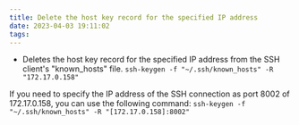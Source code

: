 ```yaml
---
title: Delete the host key record for the specified IP address
date: 2023-04-03 19:11:02
tags:
---
```

- Deletes the host key record for the specified IP address from the SSH client's "known_hosts" file.
`ssh-keygen -f "~/.ssh/known_hosts" -R "172.17.0.158"`

If you need to specify the IP address of the SSH connection as port 8002 of 172.17.0.158, you can use the following command:
`ssh-keygen -f "~/.ssh/known_hosts" -R "[172.17.0.158]:8002"`